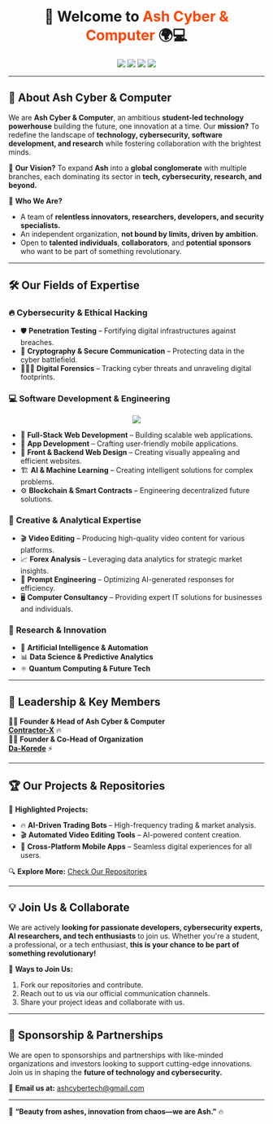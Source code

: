 <h1 align="center">🚀 Welcome to <span style="color:#FF4500;">Ash Cyber & Computer</span> 🌍💻</h1>

<p align="center">
  <img src="https://img.shields.io/badge/Founded-2022-FF4500?style=for-the-badge" />
  <img src="https://img.shields.io/badge/Slogan-Beauty%20from%20Ashes-blueviolet?style=for-the-badge" />
  <img src="https://img.shields.io/badge/Status-Independent-orange?style=for-the-badge" />
  <img src="https://img.shields.io/badge/We%20Are-Open%20To%20Sponsors-green?style=for-the-badge" />
</p>

---

## 🌟 About **Ash Cyber & Computer**

We are **Ash Cyber & Computer**, an ambitious **student-led technology powerhouse** building the future, one innovation at a time. Our **mission?** To redefine the landscape of **technology, cybersecurity, software development, and research** while fostering collaboration with the brightest minds.

🚀 **Our Vision?**
To expand **Ash** into a **global conglomerate** with multiple branches, each dominating its sector in **tech, cybersecurity, research, and beyond.**

🎯 **Who We Are?**
- A team of **relentless innovators, researchers, developers, and security specialists.**
- An independent organization, **not bound by limits, driven by ambition.**
- Open to **talented individuals**, **collaborators**, and **potential sponsors** who want to be part of something revolutionary.

---

## 🛠 **Our Fields of Expertise**

### 🔥 **Cybersecurity & Ethical Hacking**
- 🛡️ **Penetration Testing** – Fortifying digital infrastructures against breaches.
- 🔐 **Cryptography & Secure Communication** – Protecting data in the cyber battlefield.
- 🕵🏽‍♂️ **Digital Forensics** – Tracking cyber threats and unraveling digital footprints.

### 💻 **Software Development & Engineering**
<p align="center">
  <img src="https://skillicons.dev/icons?i=python,c,cpp,java,js,react,nodejs"/>
</p>

- 🚀 **Full-Stack Web Development** – Building scalable web applications.
- 📱 **App Development** – Crafting user-friendly mobile applications.
- 🎨 **Front & Backend Web Design** – Creating visually appealing and efficient websites.
- 🏗 **AI & Machine Learning** – Creating intelligent solutions for complex problems.
- ⚙ **Blockchain & Smart Contracts** – Engineering decentralized future solutions.

### 🎥 **Creative & Analytical Expertise**
- 🎬 **Video Editing** – Producing high-quality video content for various platforms.
- 📈 **Forex Analysis** – Leveraging data analytics for strategic market insights.
- 🤖 **Prompt Engineering** – Optimizing AI-generated responses for efficiency.
- 🖥 **Computer Consultancy** – Providing expert IT solutions for businesses and individuals.

### 📡 **Research & Innovation**
- 🤖 **Artificial Intelligence & Automation**
- 📊 **Data Science & Predictive Analytics**
- ⚛️ **Quantum Computing & Future Tech**

---

## 🚀 **Leadership & Key Members**

👨‍💻 **Founder & Head of Ash Cyber & Computer**  
[**Contractor-X**](https://github.com/Contractor-x) 🔥   
👨‍💻 **Founder & Co-Head of Organization**  
[**Da-Korede**](https://github.com/da-korede) ⚡  

---

## 🏆 **Our Projects & Repositories**

🚀 **Highlighted Projects:**
- 🔥 **AI-Driven Trading Bots** – High-frequency trading & market analysis.
- 🎬 **Automated Video Editing Tools** – AI-powered content creation.
- 📱 **Cross-Platform Mobile Apps** – Seamless digital experiences for all users.

🔍 **Explore More:** [Check Our Repositories](https://github.com/Ash-Cyber-and-Computer?tab=repositories)

---

## 💡 **Join Us & Collaborate**

We are actively **looking for passionate developers, cybersecurity experts, AI researchers, and tech enthusiasts** to join us. Whether you're a student, a professional, or a tech enthusiast, **this is your chance to be part of something revolutionary!**

📌 **Ways to Join Us:**
1. Fork our repositories and contribute.
2. Reach out to us via our official communication channels.
3. Share your project ideas and collaborate with us.

---

## 🤝 **Sponsorship & Partnerships**

We are open to sponsorships and partnerships with like-minded organizations and investors looking to support cutting-edge innovations. Join us in shaping the **future of technology and cybersecurity.**

📩 **Email us at:** [ashcybertech@gmail.com](mailto:ashcybertech@gmail.com)  

---

🚀 **“Beauty from ashes, innovation from chaos—we are Ash.”** 🔥
